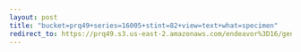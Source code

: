 ```yaml
---
layout: post
title: "bucket=prq49+series=16005+stint=82+view=text+what=specimen"
redirect_to: https://prq49.s3.us-east-2.amazonaws.com/endeavor%3D16/genomes/stage%3D0%2Bwhat%3Dgenerated/stint%3D82/series%3D16005/a%3Dgenome%2Bcriteria%3Dabundance%2Bmorph%3Dwildtype%2Bproc%3D0%2Bseries%3D16005%2Bstint%3D82%2Bthread%3D0%2Bvariation%3Dmaster%2Bext%3D.json.gz
---
```

